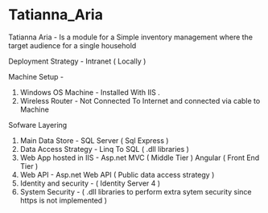 # Tatianna_Aria
Tatianna Aria - Is a module for a Simple inventory management where the target audience for a single household

Deployment Strategy - Intranet ( Locally ) 

Machine Setup -

1. Windows OS Machine - Installed With IIS . 
2. Wireless Router - Not Connected To Internet and connected via cable to Machine

Sofware Layering 

1. Main Data Store - SQL Server ( Sql Express )
2. Data Access Strategy - Linq To SQL ( .dll libraries )
3. Web App hosted in IIS - Asp.net MVC ( Middle Tier ) Angular ( Front End Tier )
4. Web API - Asp.net Web API ( Public data access strategy )
5. Identity and security - ( Identity Server 4 )
6. System Security - ( .dll libraries to perform extra sytem security since https is not implemented )




